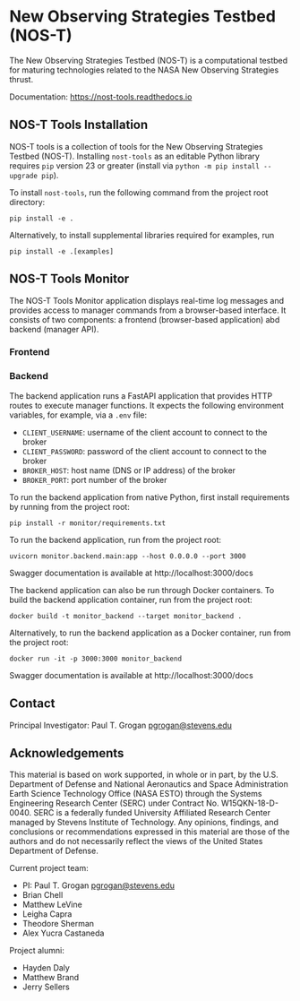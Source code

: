 # New Observing Strategies Testbed (NOS-T)

The New Observing Strategies Testbed (NOS-T) is a computational testbed for
maturing technologies related to the NASA New Observing Strategies thrust.

Documentation: https://nost-tools.readthedocs.io

## NOS-T Tools Installation

NOS-T tools is a collection of tools for the New Observing Strategies Testbed
(NOS-T). Installing `nost-tools` as an editable Python library requires `pip`
version 23 or greater (install via `python -m pip install --upgrade pip`).

To install `nost-tools`, run the following command from the project root 
directory:

```
pip install -e .
```

Alternatively, to install supplemental libraries required for examples, run

```
pip install -e .[examples]
```

## NOS-T Tools Monitor

The NOS-T Tools Monitor application displays real-time log messages and provides access to manager commands from a browser-based interface. It consists of two components: a frontend (browser-based application) abd backend (manager API).

### Frontend



### Backend

The backend application runs a FastAPI application that provides HTTP routes to execute manager functions. It expects the following environment variables, for example, via a `.env` file:
 * `CLIENT_USERNAME`: username of the client account to connect to the broker
 * `CLIENT_PASSWORD`: password of the client account to connect to the broker
 * `BROKER_HOST`: host name (DNS or IP address) of the broker
 * `BROKER_PORT`: port number of the broker

To run the backend application from native Python, first install requirements by running from the project root:
```
pip install -r monitor/requirements.txt
```
To run the backend application, run from the project root:
```
uvicorn monitor.backend.main:app --host 0.0.0.0 --port 3000
```
Swagger documentation is available at http://localhost:3000/docs

The backend application can also be run through Docker containers. To build the backend application container, run from the project root:
```
docker build -t monitor_backend --target monitor_backend .
```

Alternatively, to run the backend application as a Docker container, run from the project root:
```
docker run -it -p 3000:3000 monitor_backend
```
Swagger documentation is available at http://localhost:3000/docs

## Contact

Principal Investigator: Paul T. Grogan <pgrogan@stevens.edu>

## Acknowledgements

This material is based on work supported, in whole or in part, by the U.S.
Department of Defense and National Aeronautics and Space Administration Earth
Science Technology Office (NASA ESTO) through the Systems Engineering Research
Center (SERC) under Contract No. W15QKN-18-D-0040. SERC is a federally funded
University Affiliated Research Center managed by Stevens Institute of
Technology. Any opinions, findings, and conclusions or recommendations
expressed in this material are those of the authors and do not necessarily
reflect the views of the United States Department of Defense.

Current project team:
 * PI: Paul T. Grogan <pgrogan@stevens.edu>
 * Brian Chell
 * Matthew LeVine
 * Leigha Capra
 * Theodore Sherman
 * Alex Yucra Castaneda

Project alumni:
 * Hayden Daly
 * Matthew Brand
 * Jerry Sellers
